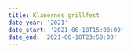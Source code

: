 ```yaml
---
title: Klanernes grillfest
date_year: '2021'
date_start: '2021-06-18T15:00:00'
date_end: '2021-06-18T23:59:00'
---
```


